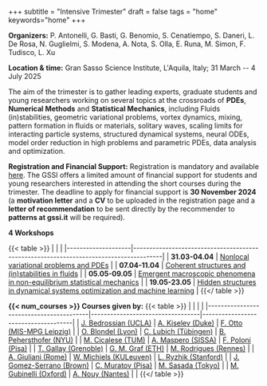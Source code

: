 +++
subtitle = "Intensive Trimester"
draft = false
tags = "home"
keywords="home"
+++


**Organizers:** P. Antonelli, G. Basti, G. Benomio, S. Cenatiempo, S. Daneri, L. De Rosa, N. Guglielmi, S. Modena, A. Nota, S. Olla, E. Runa, M. Simon, F. Tudisco, L. Xu

**Location & time:** Gran Sasso Science Institute, L'Aquila, Italy;  31 March -- 4 July 2025

The aim of the trimester is to gather leading experts, graduate students and young researchers working on several topics at the crossroads of **PDEs**, **Numerical Methods** and **Statistical Mechanics**, including Fluids (in)stabilities, geometric variational problems, vortex dynamics, mixing, pattern formation in fluids or materials, solitary waves, scaling limits for interacting particle systems, structured dynamical systems, neural ODEs, model order reduction in high problems and parametric PDEs, data analysis and optimization.


**Registration and Financial Support:** Registration is mandatory and available [here](https://indico.gssi.it/event/745/). The GSSI offers a limited amount of financial support for students and young researchers interested in attending the short courses during the trimester. The deadline to apply for financial support is **30 November 2024** (a **motivation letter** and a **CV** to be uploaded in the registration page and a **letter of recommendation** to be sent directly by the recommender to **patterns at gssi.it** will be required).


**4 Workshops**

{{< table >}}
|                    |                                                                                       |
|--------------------|---------------------------------------------------------------------------------------|
| **31.03-04.04**	 |                  [Nonlocal variational problems and PDEs](workshop1)                  |
| **07.04-11.04**	 |             [Coherent structures and (in)stabilities in fluids](workshop2)            |
| **05.05-09.05**	 |  [Emergent macroscopic phenomena in non-equilibrium statistical mechanics](workshop3) |
| **19.05-23.05**	 | [Hidden structures in dynamical systems optimization and machine learning](workshop4) |
{{</ table >}}


**{{< num_courses >}} Courses given by:**
{{< table >}}
|                                         |                                  |                                     |
|-----------------------------------------|----------------------------------|-------------------------------------|
| [J. Bedrossian (UCLA)](/bedrossian)        | [A. Kiselev (Duke)](/kiselev)       | [F. Otto (MIS-MPG Leipzig)](/otto)     |
| [O. Blondel (Lyon)](/blondel)              | [C. Lubich (Tübingen)](/lubich)     | [B. Pehersthofer (NYU)](/pehersthofer) |
| [M. Cicalese (TUM)](/cicalese)             | [A. Maspero (SISSA)](/maspero)      | [F. Poloni (Pisa)](/poloni)            |
| [T. Gallay (Grenoble)](/gallay)            | [G. M. Graf (ETH)](/graf)           | [M. Rodrigues (Rennes)](/rodrigues)    |
| [A. Giuliani (Rome)](/giuliani)            | [W. Michiels (KULeuven)](/michiels) | [L. Ryzhik (Stanford)](/ryzhik)        |
| [J. Gomez-Serrano (Brown)](/gomez_serrano) | [C. Muratov (Pisa)](/muratov)       | [M. Sasada (Tokyo)](/sasada)           |
| [M. Gubinelli (Oxford)](/gubinelli)        | [A. Nouy (Nantes)](/nouy)           |                                        |
{{</ table >}}
